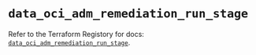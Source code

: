 # `data_oci_adm_remediation_run_stage`

Refer to the Terraform Registory for docs: [`data_oci_adm_remediation_run_stage`](https://registry.terraform.io/providers/oracle/oci/6.18.0/docs/data-sources/adm_remediation_run_stage).
